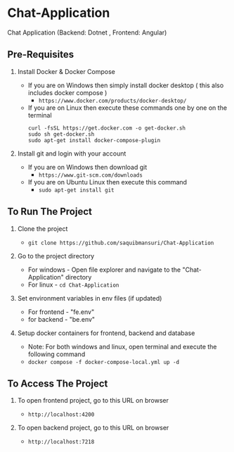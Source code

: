 # Chat-Application

Chat Application (Backend: Dotnet , Frontend: Angular)

## Pre-Requisites

1. Install Docker & Docker Compose

    - If you are on Windows then simply install docker desktop ( this also includes docker compose ) 
        - ` https://www.docker.com/products/docker-desktop/ `
    - If you are on Linux then execute these commands one by one on the terminal 
        ``` 
        curl -fsSL https://get.docker.com -o get-docker.sh 
        sudo sh get-docker.sh 
        sudo apt-get install docker-compose-plugin
        ```

2. Install git and login with your account

    - If you are on Windows then download git 
      -  ` https://www.git-scm.com/downloads `
    - If you are on Ubuntu Linux then execute this command 
      - ` sudo apt-get install git `

## To Run The Project

1. Clone the project
    - ` git clone https://github.com/saquibmansuri/Chat-Application `

2. Go to the project directory
    - For windows - Open file explorer and navigate to the "Chat-Application" directory
    - For linux - ` cd Chat-Application `

3. Set environment variables in env files (if updated)
    - For frontend - "fe.env"
    - for backend  - "be.env"

4. Setup docker containers for frontend, backend and database
    - Note: For both windows and linux, open terminal and execute the following command
    - ` docker compose -f docker-compose-local.yml up -d `

## To Access The Project

1. To open frontend project, go to this URL on browser 
    - ` http://localhost:4200 `
  
2. To open backend project, go to this URL on browser 
    - ` http://localhost:7218 `

